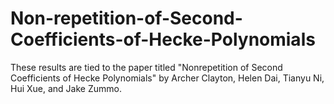 # Non-repetition-of-Second-Coefficients-of-Hecke-Polynomials
These results are tied to the paper titled "Nonrepetition of Second Coefficients of Hecke Polynomials" by Archer Clayton, Helen Dai, Tianyu Ni, Hui Xue, and Jake Zummo.
